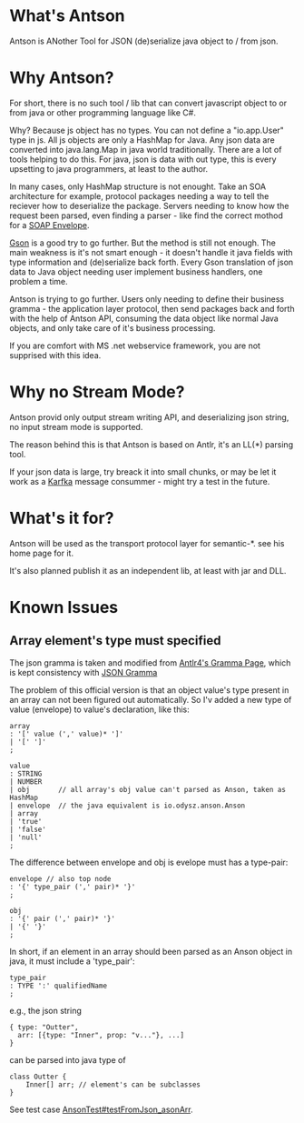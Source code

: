 # What's Antson

Antson is ANother Tool for JSON (de)serialize java object to / from json.

# Why Antson?

For short, there is no such tool / lib that can convert javascript object to or
from java or other programming language like C#.

Why? Because js object has no types. You can not define a "io.app.User" type in
js. All js objects are only a HashMap for Java. Any json data are converted into
java.lang.Map in java world traditionally. There are a lot of tools helping to do
this. For java, json is data with out type, this is every upsetting to java programmers,
at least to the author.

In many cases, only HashMap structure is not enought. Take an SOA architecture for example,
protocol packages needing a way to tell the reciever how to deserialize the package.
Servers needing to know how the request been parsed, even finding a parser - like find the
correct mothod for a [SOAP Envelope](https://en.wikipedia.org/wiki/SOAP#Example_message_(encapsulated_in_HTTP)).

[Gson](https://github.com/google/gson) is a good try to go further. But the
method is still not enough. The main weakness is it's not smart enough - it doesn't
handle it java fields with type information and (de)serialize back forth. Every Gson translation
of json data to Java object needing user implement business handlers, one problem a time.

Antson is trying to go further. Users only needing to define their business gramma -
the application layer protocol, then send packages back and forth with the help of Antson API,
consuming the data object like normal Java objects, and only take care of it's business processing.

If you are comfort with MS .net webservice framework, you are not supprised with this idea.

# Why no Stream Mode?

Antson provid only output stream writing API, and deserializing json string, no input
stream mode is supported.

The reason behind this is that Antson is based on Antlr, it's an LL(\*) parsing tool.

If your json data is large, try breack it into small chunks, or may be let it work
as a [Karfka](https://kafka.apache.org/intro) message consummer - might try a test in the future.

# What's it for?

Antson will be used as the transport protocol layer for semantic-\*. see his home page for it.

It's also planned publish it as an independent lib, at least with jar and DLL.

# Known Issues

## Array element's type must specified

The json gramma is taken and modified from [Antlr4's Gramma Page](https://github.com/antlr/grammars-v4/blob/master/json/JSON.g4), which is kept consistency with [JSON Gramma](https://www.json.org/)

The problem of this official version is that an object value's type present in an array can not been figured out automatically.
So I'v added a new type of value (envelope) to value's declaration, like this:

    array
	: '[' value (',' value)* ']'
	| '[' ']'
	;

    value
	: STRING
	| NUMBER
	| obj		// all array's obj value can't parsed as Anson, taken as HashMap
	| envelope	// the java equivalent is io.odysz.anson.Anson
	| array
	| 'true'
	| 'false'
	| 'null'
	;

The difference between envelope and obj is evelope must has a type-pair:

    envelope // also top node
	: '{' type_pair (',' pair)* '}'
	;

    obj
	: '{' pair (',' pair)* '}'
	| '{' '}'
	;

In short, if an element in an array should been parsed as an Anson object in java, it must include a 'type_pair':

    type_pair
	: TYPE ':' qualifiedName
	;
  
e.g., the json string

    { type: "Outter",
      arr: [{type: "Inner", prop: "v..."}, ...]
    }
    
can be parsed into java type of 

    class Outter {
        Inner[] arr; // element's can be subclasses
    }

See test case [AnsonTest#testFromJson_asonArr](https://github.com/odys-z/antson/blob/master/antson.java/src/test/java/io/odysz/anson/AnsonTest.java).
